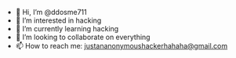 - 👋 Hi, I’m @ddosme711
- 👀 I’m interested in hacking
- 🌱 I’m currently learning hacking
- 💞️ I’m looking to collaborate on everything
- 📫 How to reach me: justananonymoushackerhahaha@gmail.com

<!---
ddosme711/ddosme711 is a ✨ special ✨ repository because its `README.md` (this file) appears on your GitHub profile.
You can click the Preview link to take a look at your changes.
--->
